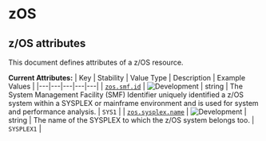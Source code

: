 <!-- NOTE: THIS FILE IS AUTOGENERATED. DO NOT EDIT BY HAND. -->
<!-- see templates/registry/markdown/attribute_namespace.md.j2 -->

# zOS

## z/OS attributes

This document defines attributes of a z/OS resource.

**Current Attributes:**
| Key | Stability | Value Type | Description | Example Values |
|---|---|---|---|---|
| <a id="zos-smf-id" href="#zos-smf-id">`zos.smf.id`</a> | ![Development](https://img.shields.io/badge/-development-blue) | string | The System Management Facility (SMF) Identifier uniquely identified a z/OS system within a SYSPLEX or mainframe environment and is used for system and performance analysis. | `SYS1` |
| <a id="zos-sysplex-name" href="#zos-sysplex-name">`zos.sysplex.name`</a> | ![Development](https://img.shields.io/badge/-development-blue) | string | The name of the SYSPLEX to which the z/OS system belongs too. | `SYSPLEX1` |
